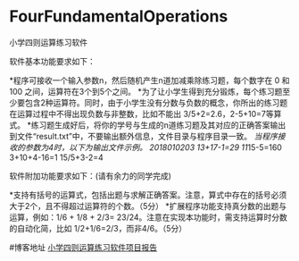 # FourFundamentalOperations
小学四则运算练习软件

软件基本功能要求如下：

*程序可接收一个输入参数n，然后随机产生n道加减乘除练习题，每个数字在 0 和 100 之间，运算符在3个到5个之间。
*为了让小学生得到充分锻炼，每个练习题至少要包含2种运算符。同时，由于小学生没有分数与负数的概念，你所出的练习题在运算过程中不得出现负数与非整数，比如不能出 3/5+2=2.6，2-5+10=7等算式。
*练习题生成好后，将你的学号与生成的n道练习题及其对应的正确答案输出到文件“result.txt”中，不要输出额外信息，文件目录与程序目录一致。
*当程序接收的参数为4时，以下为输出文件示例。
2018010203
13+17-1=29
11*15-5=160
3+10+4-16=1
15/5+3-2=4

软件附加功能要求如下：(请有余力的同学完成)

*支持有括号的运算式，包括出题与求解正确答案。注意，算式中存在的括号必须大于2个，且不得超过运算符的个数。（5分）
*扩展程序功能支持真分数的出题与运算，例如：1/6 + 1/8 + 2/3= 23/24。注意在实现本功能时，需支持运算时分数的自动化简，比如 1/2+1/6=2/3，而非4/6。（5分）

#博客地址
[小学四则运算练习软件项目报告](http://www.cnblogs.com/zhyqcc/p/8605056.html)
